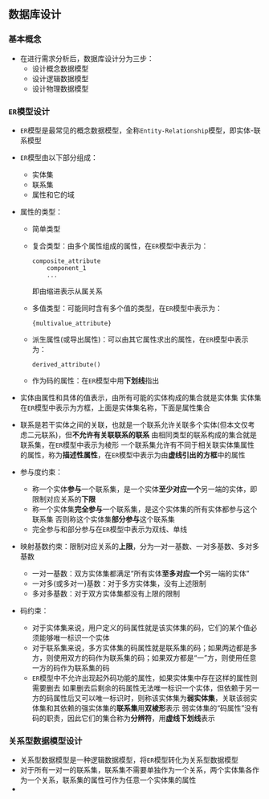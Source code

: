 ## 数据库设计

### 基本概念

- 在进行需求分析后，数据库设计分为三步：
  - 设计概念数据模型
  - 设计逻辑数据模型
  - 设计物理数据模型

### `ER`模型设计

- `ER`模型是最常见的概念数据模型，全称`Entity-Relationship`模型，即实体-联系模型

- `ER`模型由以下部分组成：

  - 实体集
  - 联系集
  - 属性和它的域

- 属性的类型：

  - 简单类型

  - 复合类型：由多个属性组成的属性，在`ER`模型中表示为：
    ```
    composite_attribute
    	component_1
    	...
    ```

    即由缩进表示从属关系

  - 多值类型：可能同时含有多个值的类型，在`ER`模型中表示为：
    ```
    {multivalue_attribute}
    ```

  - 派生属性(或导出属性)：可以由其它属性求出的属性，在`ER`模型中表示为：
    ```
    derived_attribute()
    ```

  - 作为码的属性：在`ER`模型中用**下划线**指出

- 实体由属性和具体的值表示，由所有可能的实体构成的集合就是实体集
  实体集在`ER`模型中表示为方框，上面是实体集名称，下面是属性集合

- 联系是若干实体之间的关联，也就是一个联系允许关联多个实体(但本文仅考虑二元联系)，但**不允许有关联联系的联系**
  由相同类型的联系构成的集合就是联系集，在`ER`模型中表示为棱形
  一个联系集允许有不同于相关联实体集属性的属性，称为**描述性属性**，在`ER`模型中表示为由**虚线引出的方框**中的属性

- 参与度约束：

  - 称一个实体**参与**一个联系集，是一个实体**至少对应一个**另一端的实体，即限制对应关系的**下限**
  - 称一个实体集**完全参与**一个联系集，是这个实体集的所有实体都参与这个联系集
    否则称这个实体集**部分参与**这个联系集
  - 完全参与和部分参与在`ER`模型中表示为双线、单线

- 映射基数约束：限制对应关系的**上限**，分为一对一基数、一对多基数、多对多基数

  - 一对一基数：双方实体集都满足“所有实体**至多对应一个**另一端的实体”
  - 一对多(或多对一)基数：对于多方实体集，没有上述限制
  - 多对多基数：对于双方实体集都没有上限的限制

- 码约束：

  - 对于实体集来说，用户定义的码属性就是该实体集的码，它们的某个值必须能够唯一标识一个实体
  - 对于联系集来说，多方实体集的码属性就是联系集的码；如果两边都是多方，则使用双方的码作为联系集的码；如果双方都是“一”方，则使用任意一方的码作为联系集的码
  - `ER`模型中不允许出现起外码功能的属性，如果实体集中存在这样的属性则需要删去
    如果删去后剩余的码属性无法唯一标识一个实体，但依赖于另一方的码属性后又可以唯一标识时，则称该实体集为**弱实体集**，关联该弱实体集和其依赖的强实体集的**联系集**用**双棱形**表示
    弱实体集的“码属性”没有码的职责，因此它们的集合称为**分辨符**，用**虚线下划线**表示

### 关系型数据模型设计

- 关系型数据模型是一种逻辑数据模型，将`ER`模型转化为关系型数据模型
- 对于所有一对一的联系集，联系集不需要单独作为一个关系，两个实体集各作为一个关系，联系集的属性可作为任意一个实体集的属性
- 